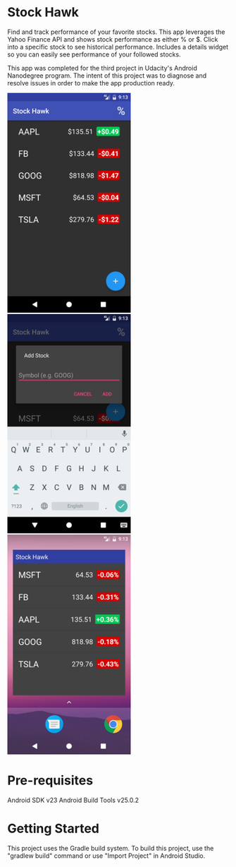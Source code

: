 # Stock Hawk

Find and track performance of your favorite stocks. This app leverages the Yahoo Finance API and shows stock performance as either % or $. Click into a specific stock to see historical performance. Includes a details widget so you can easily see performance of your followed stocks.

This app was completed for the third project in Udacity's Android Nanodegree program. The intent of this project was to diagnose and resolve issues in order to make the app production ready.

<img src="https://github.com/kayemess/StockHawk/blob/master/stock_hawk.png" alt="StockHawk Screenshot" width="280">
<img src="https://github.com/kayemess/StockHawk/blob/master/add_stock.png" alt="Add a new stock" width="280">
<img src="https://github.com/kayemess/StockHawk/blob/master/stock_hawk_widget.png" alt="StockHawk Widget" width="280">

# Pre-requisites

Android SDK v23
Android Build Tools v25.0.2

# Getting Started

This project uses the Gradle build system. To build this project, use the "gradlew build" command or use "Import Project" in Android Studio.
